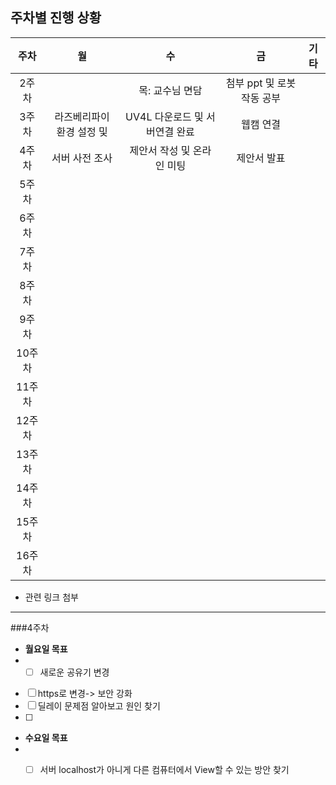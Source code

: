 ## 주차별 진행 상황

|주차|월|수|금|기타|
|:----:|:---:|:---:|:---:|:---:|
|2주차||목: 교수님 면담|첨부 ppt 및 로봇 작동 공부|
|3주차|라즈베리파이 환경 설정 및 |UV4L 다운로드 및 서버연결 완료|웹캠 연결|
|4주차|서버 사전 조사|제안서 작성 및 온라인 미팅|제안서 발표|
|5주차|
|6주차|
|7주차|
|8주차|
|9주차|
|10주차|
|11주차|
|12주차|
|13주차|
|14주차|
|15주차|
|16주차|



* 관련 링크 첨부

----------------------------

###4주차
* __월요일 목표__
* -[ ] 새로운 공유기 변경
-[ ] https로 변경-> 보안 강화
-[ ] 딜레이 문제점 알아보고 원인 찾기
-[ ] 

* __수요일 목표__
* -[ ] 서버 localhost가 아니게 다른 컴퓨터에서 View할 수 있는 방안 찾기

